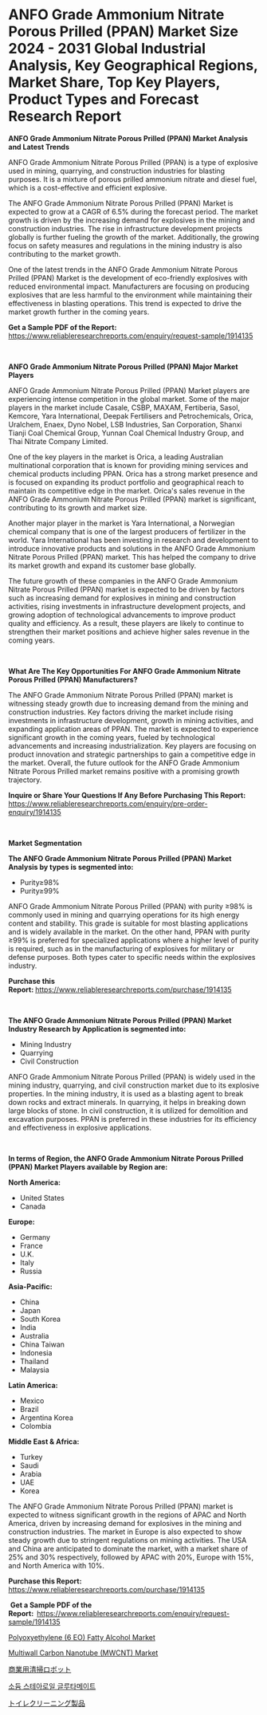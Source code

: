 <p><h1>ANFO Grade Ammonium Nitrate Porous Prilled (PPAN) Market Size 2024 - 2031 Global Industrial Analysis, Key Geographical Regions, Market Share, Top Key Players, Product Types and Forecast Research Report</h1></p><p><strong>ANFO Grade Ammonium Nitrate Porous Prilled (PPAN) Market Analysis and Latest Trends</strong></p>
<p><p>ANFO Grade Ammonium Nitrate Porous Prilled (PPAN) is a type of explosive used in mining, quarrying, and construction industries for blasting purposes. It is a mixture of porous prilled ammonium nitrate and diesel fuel, which is a cost-effective and efficient explosive.</p><p>The ANFO Grade Ammonium Nitrate Porous Prilled (PPAN) Market is expected to grow at a CAGR of 6.5% during the forecast period. The market growth is driven by the increasing demand for explosives in the mining and construction industries. The rise in infrastructure development projects globally is further fueling the growth of the market. Additionally, the growing focus on safety measures and regulations in the mining industry is also contributing to the market growth.</p><p>One of the latest trends in the ANFO Grade Ammonium Nitrate Porous Prilled (PPAN) Market is the development of eco-friendly explosives with reduced environmental impact. Manufacturers are focusing on producing explosives that are less harmful to the environment while maintaining their effectiveness in blasting operations. This trend is expected to drive the market growth further in the coming years.</p></p>
<p><strong>Get a Sample PDF of the Report:&nbsp;</strong> <a href="https://www.reliableresearchreports.com/enquiry/request-sample/1914135">https://www.reliableresearchreports.com/enquiry/request-sample/1914135</a></p>
<p>&nbsp;</p>
<p><strong>ANFO Grade Ammonium Nitrate Porous Prilled (PPAN) Major Market Players</strong></p>
<p><p>ANFO Grade Ammonium Nitrate Porous Prilled (PPAN) Market players are experiencing intense competition in the global market. Some of the major players in the market include Casale, CSBP, MAXAM, Fertiberia, Sasol, Kemcore, Yara International, Deepak Fertilisers and Petrochemicals, Orica, Uralchem, Enaex, Dyno Nobel, LSB Industries, San Corporation, Shanxi Tianji Coal Chemical Group, Yunnan Coal Chemical Industry Group, and Thai Nitrate Company Limited.</p><p>One of the key players in the market is Orica, a leading Australian multinational corporation that is known for providing mining services and chemical products including PPAN. Orica has a strong market presence and is focused on expanding its product portfolio and geographical reach to maintain its competitive edge in the market. Orica's sales revenue in the ANFO Grade Ammonium Nitrate Porous Prilled (PPAN) market is significant, contributing to its growth and market size.</p><p>Another major player in the market is Yara International, a Norwegian chemical company that is one of the largest producers of fertilizer in the world. Yara International has been investing in research and development to introduce innovative products and solutions in the ANFO Grade Ammonium Nitrate Porous Prilled (PPAN) market. This has helped the company to drive its market growth and expand its customer base globally.</p><p>The future growth of these companies in the ANFO Grade Ammonium Nitrate Porous Prilled (PPAN) market is expected to be driven by factors such as increasing demand for explosives in mining and construction activities, rising investments in infrastructure development projects, and growing adoption of technological advancements to improve product quality and efficiency. As a result, these players are likely to continue to strengthen their market positions and achieve higher sales revenue in the coming years.</p></p>
<p>&nbsp;</p>
<p><strong>What Are The Key Opportunities For ANFO Grade Ammonium Nitrate Porous Prilled (PPAN) Manufacturers?</strong></p>
<p><p>The ANFO Grade Ammonium Nitrate Porous Prilled (PPAN) market is witnessing steady growth due to increasing demand from the mining and construction industries. Key factors driving the market include rising investments in infrastructure development, growth in mining activities, and expanding application areas of PPAN. The market is expected to experience significant growth in the coming years, fueled by technological advancements and increasing industrialization. Key players are focusing on product innovation and strategic partnerships to gain a competitive edge in the market. Overall, the future outlook for the ANFO Grade Ammonium Nitrate Porous Prilled market remains positive with a promising growth trajectory.</p></p>
<p><strong>Inquire or Share Your Questions If Any Before Purchasing This Report:</strong> <a href="https://www.reliableresearchreports.com/enquiry/pre-order-enquiry/1914135">https://www.reliableresearchreports.com/enquiry/pre-order-enquiry/1914135</a></p>
<p>&nbsp;</p>
<p><strong>Market Segmentation</strong></p>
<p><strong>The ANFO Grade Ammonium Nitrate Porous Prilled (PPAN) Market Analysis by types is segmented into:</strong></p>
<p><ul><li>Purity≥98%</li><li>Purity≥99%</li></ul></p>
<p><p>ANFO Grade Ammonium Nitrate Porous Prilled (PPAN) with purity ≥98% is commonly used in mining and quarrying operations for its high energy content and stability. This grade is suitable for most blasting applications and is widely available in the market. On the other hand, PPAN with purity ≥99% is preferred for specialized applications where a higher level of purity is required, such as in the manufacturing of explosives for military or defense purposes. Both types cater to specific needs within the explosives industry.</p></p>
<p><strong>Purchase this Report:&nbsp;</strong><a href="https://www.reliableresearchreports.com/purchase/1914135">https://www.reliableresearchreports.com/purchase/1914135</a></p>
<p>&nbsp;</p>
<p><strong>The ANFO Grade Ammonium Nitrate Porous Prilled (PPAN) Market Industry Research by Application is segmented into:</strong></p>
<p><ul><li>Mining Industry</li><li>Quarrying</li><li>Civil Construction</li></ul></p>
<p><p>ANFO Grade Ammonium Nitrate Porous Prilled (PPAN) is widely used in the mining industry, quarrying, and civil construction market due to its explosive properties. In the mining industry, it is used as a blasting agent to break down rocks and extract minerals. In quarrying, it helps in breaking down large blocks of stone. In civil construction, it is utilized for demolition and excavation purposes. PPAN is preferred in these industries for its efficiency and effectiveness in explosive applications.</p></p>
<p>&nbsp;</p>
<p><strong>In terms of Region, the ANFO Grade Ammonium Nitrate Porous Prilled (PPAN) Market Players available by Region are:</strong></p>
<p>
    <p> <strong> North America: </strong>
        <ul>
            <li>United States</li>
            <li>Canada</li>
        </ul>
        </p> 
    <p> <strong> Europe: </strong>
        <ul>
            <li>Germany</li>
            <li>France</li>
            <li>U.K.</li>
            <li>Italy</li>
            <li>Russia</li>
        </ul>
        </p> 
    <p> <strong> Asia-Pacific: </strong>
        <ul>
            <li>China</li>
            <li>Japan</li>
            <li>South Korea</li>
            <li>India</li>
            <li>Australia</li>
            <li>China Taiwan</li>
            <li>Indonesia</li>
            <li>Thailand</li>
            <li>Malaysia</li>
        </ul>
        </p> 
    <p> <strong> Latin America: </strong>
        <ul>
            <li>Mexico</li>
            <li>Brazil</li>
            <li>Argentina Korea</li>
            <li>Colombia</li>
        </ul>
        </p> 
    <p> <strong> Middle East & Africa: </strong>
        <ul>
            <li>Turkey</li>
            <li>Saudi</li>
            <li>Arabia</li>
            <li>UAE</li>
            <li>Korea</li>
        </ul>
    </p>
    </p>
<p><p>The ANFO Grade Ammonium Nitrate Porous Prilled (PPAN) market is expected to witness significant growth in the regions of APAC and North America, driven by increasing demand for explosives in the mining and construction industries. The market in Europe is also expected to show steady growth due to stringent regulations on mining activities. The USA and China are anticipated to dominate the market, with a market share of 25% and 30% respectively, followed by APAC with 20%, Europe with 15%, and North America with 10%.</p></p>
<p><strong>Purchase this Report: </strong><a href="https://www.reliableresearchreports.com/purchase/1914135">https://www.reliableresearchreports.com/purchase/1914135</a></p>
<p>&nbsp;<strong>Get a Sample PDF of the Report:&nbsp;&nbsp;</strong><a href="https://www.reliableresearchreports.com/enquiry/request-sample/1914135">https://www.reliableresearchreports.com/enquiry/request-sample/1914135</a></p>
<p><strong></strong></p>
<p><p><a href="https://github.com/lubmix/Market-Research-Report-List-1/blob/main/polyoxyethylene-6-eo-fatty-alcohol-market.md">Polyoxyethylene (6 EO) Fatty Alcohol Market</a></p><p><a href="https://github.com/joannagoyvaerts/Market-Research-Report-List-1/blob/main/multiwall-carbon-nanotube-mwcnt-market.md">Multiwall Carbon Nanotube (MWCNT) Market</a></p><p><a href="https://github.com/lrlmopnhwd79300/Market-Research-Report-List-1/blob/main/60545982053.md">商業用清掃ロボット</a></p><p><a href="https://medium.com/@melodyfunk1988/%EB%82%98%ED%8A%B8%EB%A5%A8-%EC%8A%A4%ED%85%8C%EC%95%84%EB%A1%9C%EC%9D%BC%EA%B8%80%EB%A3%A8%ED%83%80%EB%A9%94%EC%9D%B4%ED%8A%B8-%EC%8B%9C%EC%9E%A5-%EB%B3%B4%EA%B3%A0%EC%84%9C%EB%8A%94-%EC%9D%B4-%EC%8B%9C%EC%9E%A5%EC%9D%98-%EC%B5%9C%EC%8B%A0-%EB%8F%99%ED%96%A5-%EB%B0%8F-%EC%84%B1%EC%9E%A5-%EA%B8%B0%ED%9A%8C%EB%A5%BC-%EB%B3%B4%EC%97%AC%EC%A4%8D%EB%8B%88%EB%8B%A4-16154012acf2">소듐 스테아로일 글루타메이트</a></p><p><a href="https://github.com/wkuactfdzwizk06/Market-Research-Report-List-1/blob/main/69283182052.md">トイレクリーニング製品</a></p></p>